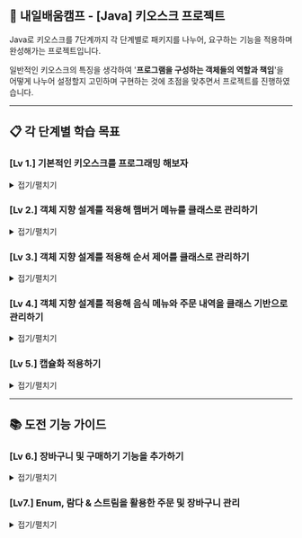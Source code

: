 ## 📌 내일배움캠프 - [Java] 키오스크 프로젝트
Java로 키오스크를 7단계까지 각 단계별로 패키지를 나누어, 요구하는 기능을 적용하며 완성해가는 프로젝트입니다.   
   
일반적인 키오스크의 특징을 생각하여 '**프로그램을 구성하는 객체들의 역할과 책임**'을
어떻게 나누어 설정할지 고민하며 구현하는 것에 초점을 맞추면서 프로젝트를 진행하였습니다.   
   
- - -

## 📋 각 단계별 학습 목표

### [Lv 1.] 기본적인 키오스크를 프로그래밍 해보자
<details>
<summary>접기/펼치기</summary>

- 요구사항이 가지는 의도
    - Scanner, 조건문, 반복문을 재확인하며 입력 데이터를 처리하는 방법 강화
- 햄버거 메뉴 출력 및 선택   
    - Scanner를 사용하여 여러 햄버거 메뉴를 출력
    - 제시된 메뉴 중 입력받은 숫자에 따라 다른 로직을 실행하는 코드 작성
    - 반복문을 이용해서 특정 번호가 입력되면 프로그램 종료
</details>

### [Lv 2.] 객체 지향 설계를 적용해 햄버거 메뉴를 클래스로 관리하기
<details>
<summary>접기/펼치기</summary>

- 요구사항이 가지는 의도
    - 객체 지향 개념을 학습하고, 데이터를 구조적으로 관리하며 프로그램을 설계하는 방법을 익히기
    - 햄버거 메뉴를 `MenuItem` 클래스와 `List` 를 통해 관리
- `MenuItem` 클래스 생성
    - MenuItem 객체 생성을 통해 이름, 가격, 설명을 세팅
- `List`를 선언하여 여러 `MenuItem`을 추가
    - `List menuItems = new ArrayList<>();
- 반복문을 활용해 menuItems를 탐색하면서 하나씩 접근
</details>

### [Lv 3.] 객체 지향 설계를 적용해 순서 제어를 클래스로 관리하기
<details>
<summary>접기/펼치기</summary>

- 요구사항이 가지는 의도
    - 객체 지향 개념 학습, 데이터 구조 관리를 통해 프로그램 설계
    - `main` 함수에서 관리하던 전체 순서 제어를 `Kiosk` 클래스를 통해 관리

- `Kiosk` 클래스 생성하기
    - `MenuItem`을 관리하는 리스트가 필드로 존재
    - `main` 함수에서 관리하던 입력과 반복문 로직은 `start`함수를 만들어 관리
    - `List<MenuItem> menuItems`는 `Kiosk` 클래스 생성자를 통해 값을 할당
        - `Kiosk` 객체를 생성하고 사용하는 `main` 함수에서 객체를 생성할 때 값을 전달

- 요구사항에 부합하는지 검토
    - 키오스크 프로그램을 시작하는 메서드 구현
        - 콘솔에 햄버거 메뉴 출력
        - 사용자의 입력을 받아 메뉴를 선택하거나 프로그램 종료
        - 유효하지 않은 입력에 대해 오류 메시지를 출력
        - `0`을 입력하면 프로그램이 `뒤로가기`되거나 `종료`
</details>

### [Lv 4.] 객체 지향 설계를 적용해 음식 메뉴와 주문 내역을 클래스 기반으로 관리하기
<details>
<summary>접기/펼치기</summary>

- `Menu` 클래스 생성하기
    -  `MenuItem` 클래스를 관리하는 `Menu` 클래스 생성
        - 버거 메뉴, 음료 메뉴 등 각 카테고리에서 여러 `MenuItem`을 포함
    -  `List<MenuItem>`을 `Menu` 클래스가 관리하도록 변경
    - 여러 버거들을 포함하는 상위 개념 ‘버거’ 같은 `카테고리 이름` 필드 추가
    - 메뉴 카테고리 이름을 반환하는 메서드가 구현
</details>

### [Lv 5.] 캡슐화 적용하기
<details>
<summary>접기/펼치기</summary>

- `MenuItem`, `Menu` 그리고 `Kiosk` 클래스의 필드에 직접 접근하지 못하도록 설정
</details>

- - -

## 📚 도전 기능 가이드

### [Lv 6.] 장바구니 및 구매하기 기능을 추가하기
<details>
<summary>접기/펼치기</summary>

- 장바구니 생성 및 관리 기능
    - 사용자가 선택한 메뉴를 장바구니에 추가할 수 있는 기능을 제공
    - 장바구니는 메뉴명, 수량, 가격 정보를 저장하며, 항목을 동적으로 추가 및 조회
    - 사용자가 잘못된 선택을 했을 경우 예외를 처리 (예: 유효하지 않은 메뉴 번호 입력)
- 장바구니 출력 및 금액 계산
    - 사용자가 결제를 시도하기 전에, 장바구니에 담긴 모든 메뉴와 총 금액을 출력
    - 출력 예시
        - 각 메뉴의 이름, 가격, 수량
        - 총 금액 합계
- 장바구니 담기 기능
    - 메뉴를 클릭하면 장바구니에 추가할 지 물어보고, 입력값에 따라 “추가”, “취소” 처리
    - 장바구니에 담은 목록을 출력

- 주문 기능
    - 장바구니에 담긴 모든 항목을 출력
    - 합산하여 총 금액을 계산하고, “주문하기”를 누르면 장바구니 초기화
</details>

### [Lv7.] Enum, 람다 & 스트림을 활용한 주문 및 장바구니 관리
<details>
<summary>접기/펼치기</summary>

- 요구사항이 가지는 의도
    - 목적
        - Enum을 통해 프로그램 구조를 간결하게, 상수를 안전하게 관리
        - 제네릭을 활용하여 데이터 유연성을 높이고, 재사용 가능한 코드를 설계
        - 스트림 API를 사용하여 데이터를 필터링하고, 간결한 코드로 동작을 구현

- Enum을 활용한 사용자 유형별 할인율 관리하기
    - 사용자 유형의 Enum 정의 및 각 사용자 유형에 따른 할인율 적용
        - 예시 : 군인, 학생, 일반인
    - 주문 시, 사용자 유형에 맞는 할인율 적용해 총 금액 계산
- 람다 & 스트림을 활용한 장바구니 조회 기능
    - 기존에 생성한 Menu의 MenuItem을 조회 할 때 스트림을 사용하여 출력하도록 수정
    - 기존 장바구니에서 특정 메뉴 빼기 기능을 통한 스트림 활용
        - 예시 : 장바구니에 SmokeShack 가 들어 있다면, stream.filter를 활용하여 특정 메뉴 이름을 가진 메뉴 장바구니에서 제거

</details>